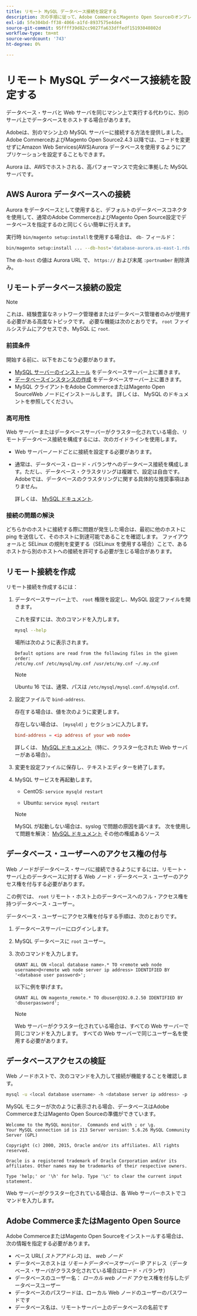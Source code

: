 ```yaml
---
title: リモート MySQL データベース接続を設定する
description: 次の手順に従って、Adobe CommerceとMagento Open Sourceのオンプレミスインストールでリモートデータベース接続を設定します。
exl-id: 5fe304bd-ff38-4066-a1fd-8937575e4de4
source-git-commit: 95ffff39d82cc9027fa633dffedf15193040802d
workflow-type: tm+mt
source-wordcount: '743'
ht-degree: 0%

---
```


# リモート MySQL データベース接続を設定する

データベース・サーバと Web サーバを同じマシン上で実行する代わりに、別のサーバ上でデータベースをホストする場合があります。

Adobeは、別のマシン上の MySQL サーバーに接続する方法を提供しました。 Adobe CommerceおよびMagento Open Source2.4.3 以降では、コードを変更せずにAmazon Web Services(AWS)Aurora データベースを使用するようにアプリケーションを設定することもできます。

Aurora は、AWSでホストされる、高パフォーマンスで完全に準拠した MySQL サーバです。

## AWS Aurora データベースへの接続

Aurora をデータベースとして使用すると、デフォルトのデータベースコネクタを使用して、通常のAdobe CommerceおよびMagento Open Source設定でデータベースを指定するのと同じくらい簡単に行えます。

実行時 `bin/magento setup:install`を使用する場合は、 `db-` フィールド：

```bash
bin/magento setup:install ... --db-host='database-aurora.us-east-1.rds.amazonaws.com' --db-name='magento2' --db-user='username' --db-password='password' ...
```

The `db-host` の値は Aurora URL で、 `https://` および末尾 `:portnumber`  削除済み。

## リモートデータベース接続の設定

>[!NOTE]
>
>これは、経験豊富なネットワーク管理者またはデータベース管理者のみが使用する必要がある高度なトピックです。 必要な機能は次のとおりです。 `root` ファイルシステムにアクセスでき、MySQL に `root`.

### 前提条件

開始する前に、以下をおこなう必要があります。

* [MySQL サーバーのインストール](mysql.md) をデータベースサーバー上に置きます。
* [データベースインスタンスの作成](mysql.md#configuring-the-database-instance) をデータベースサーバー上に置きます。
* MySQL クライアントをAdobe CommerceまたはMagento Open SourceWeb ノードにインストールします。 詳しくは、 MySQL のドキュメントを参照してください。

### 高可用性

Web サーバーまたはデータベースサーバーがクラスター化されている場合、リモートデータベース接続を構成するには、次のガイドラインを使用します。

* Web サーバーノードごとに接続を設定する必要があります。
* 通常は、データベース・ロード・バランサへのデータベース接続を構成します。ただし、データベース・クラスタリングは複雑で、設定は自由です。 Adobeでは、データベースのクラスタリングに関する具体的な推奨事項はありません。

  詳しくは、 [MySQL ドキュメント](https://dev.mysql.com/doc/refman/5.6/en/mysql-cluster.html).

### 接続の問題の解決

どちらかのホストに接続する際に問題が発生した場合は、最初に他のホストに ping を送信して、そのホストに到達可能であることを確認します。 ファイアウォールと SELinux の規則を変更する（SELinux を使用する場合）ことで、あるホストから別のホストへの接続を許可する必要が生じる場合があります。

## リモート接続を作成

リモート接続を作成するには：

1. データベースサーバー上で、 `root` 権限を設定し、MySQL 設定ファイルを開きます。

   これを探すには、次のコマンドを入力します。

   ```bash
   mysql --help
   ```

   場所は次のように表示されます。

   ```terminal
   Default options are read from the following files in the given order:
   /etc/my.cnf /etc/mysql/my.cnf /usr/etc/my.cnf ~/.my.cnf
   ```

   >[!NOTE]
   >
   >Ubuntu 16 では、通常、パスは `/etc/mysql/mysql.conf.d/mysqld.cnf`.

1. 設定ファイルで `bind-address`.

   存在する場合は、値を次のように変更します。

   存在しない場合は、 `[mysqld]` 」セクションに入力します。

   ```conf
   bind-address = <ip address of your web node>
   ```

   詳しくは、 [MySQL ドキュメント](https://dev.mysql.com/doc/refman/5.6/en/server-options.html)（特に、クラスター化された Web サーバーがある場合）。

1. 変更を設定ファイルに保存し、テキストエディターを終了します。
1. MySQL サービスを再起動します。

   * CentOS: `service mysqld restart`

   * Ubuntu: `service mysql restart`

   >[!NOTE]
   >
   >MySQL が起動しない場合は、syslog で問題の原因を調べます。 次を使用して問題を解決： [MySQL ドキュメント](https://dev.mysql.com/doc/refman/5.6/en/server-options.html#option_mysqld_bind-address) その他の権威あるソース

## データベース・ユーザーへのアクセス権の付与

Web ノードがデータベース・サーバに接続できるようにするには、リモート・サーバ上のデータベースに対する Web ノード・データベース・ユーザーのアクセス権を付与する必要があります。

この例では、 `root` リモート・ホスト上のデータベースへのフル・アクセス権を持つデータベース・ユーザー。

データベース・ユーザーにアクセス権を付与する手順は、次のとおりです。

1. データベースサーバーにログインします。
1. MySQL データベースに `root` ユーザー。
1. 次のコマンドを入力します。

   ```shell
   GRANT ALL ON <local database name>.* TO <remote web node username>@<remote web node server ip address> IDENTIFIED BY '<database user password>';
   ```

   以下に例を挙げます。

   ```shell
   GRANT ALL ON magento_remote.* TO dbuser@192.0.2.50 IDENTIFIED BY 'dbuserpassword';
   ```

   >[!NOTE]
   >
   >Web サーバーがクラスター化されている場合は、すべての Web サーバーで同じコマンドを入力します。 すべての Web サーバーで同じユーザー名を使用する必要があります。

## データベースアクセスの検証

Web ノードホストで、次のコマンドを入力して接続が機能することを確認します。

```bash
mysql -u <local database username> -h <database server ip address> -p
```

MySQL モニターが次のように表示される場合、データベースはAdobe CommerceまたはMagento Open Sourceの準備ができています。

```terminal
Welcome to the MySQL monitor.  Commands end with ; or \g.
Your MySQL connection id is 213 Server version: 5.6.26 MySQL Community Server (GPL)

Copyright (c) 2000, 2015, Oracle and/or its affiliates. All rights reserved.

Oracle is a registered trademark of Oracle Corporation and/or its affiliates. Other names may be trademarks of their respective owners.

Type 'help;' or '\h' for help. Type '\c' to clear the current input statement.
```

Web サーバーがクラスター化されている場合は、各 Web サーバーホストでコマンドを入力します。

## Adobe CommerceまたはMagento Open Source

Adobe CommerceまたはMagento Open Sourceをインストールする場合は、次の情報を指定する必要があります。

* ベース URL( *ストアアドレス*) は、 *web ノード*
* データベースホストは *リモートデータベースサーバー* IP アドレス（データベース・サーバがクラスタ化されている場合はロード・バランサ）
* データベースのユーザー名： *ローカル web ノード* アクセス権を付与したデータベースユーザー
* データベースのパスワードは、ローカル Web ノードのユーザーのパスワードです
* データベース名は、リモートサーバー上のデータベースの名前です
